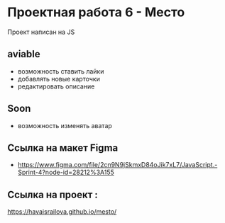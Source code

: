 # Проектная работа 6 - Место

Проект написан на JS 
  
## aviable 
* возможность ставить лайки
* добавлять новые карточки
* редактировать описание
## Soon
* возможность изменять аватар
## Ссылка на макет Figma
* https://www.figma.com/file/2cn9N9jSkmxD84oJik7xL7/JavaScript.-Sprint-4?node-id=28212%3A155

## Ссылка на проект :
 
https://havaisrailova.github.io/mesto/
